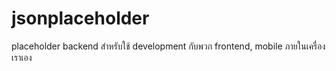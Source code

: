 # jsonplaceholder

placeholder backend สำหรับใช้ development กับพวก frontend, mobile ภายในเครื่องเราเอง

